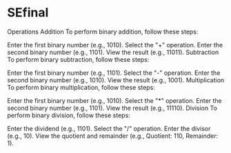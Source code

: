 # SEfinal
Operations
Addition
To perform binary addition, follow these steps:

Enter the first binary number (e.g., 1010).
Select the "+" operation.
Enter the second binary number (e.g., 1101).
View the result (e.g., 11011).
Subtraction
To perform binary subtraction, follow these steps:

Enter the first binary number (e.g., 1101).
Select the "-" operation.
Enter the second binary number (e.g., 1010).
View the result (e.g., 1001).
Multiplication
To perform binary multiplication, follow these steps:

Enter the first binary number (e.g., 1010).
Select the "*" operation.
Enter the second binary number (e.g., 1101).
View the result (e.g., 11110).
Division
To perform binary division, follow these steps:

Enter the dividend (e.g., 1101).
Select the "/" operation.
Enter the divisor (e.g., 10).
View the quotient and remainder (e.g., Quotient: 110, Remainder: 1).
